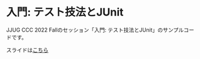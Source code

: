入門: テスト技法とJUnit
====================

JJUG CCC 2022 Fallのセッション「入門: テスト技法とJUnit」のサンプルコードです。

スライドは[こちら](https://www.docswell.com/s/MasatoshiTada/K6R995-junit-intro)
